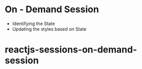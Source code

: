 # On - Demand Session

- Identifying the State
- Updating the styles based on State
# reactjs-sessions-on-demand-session
